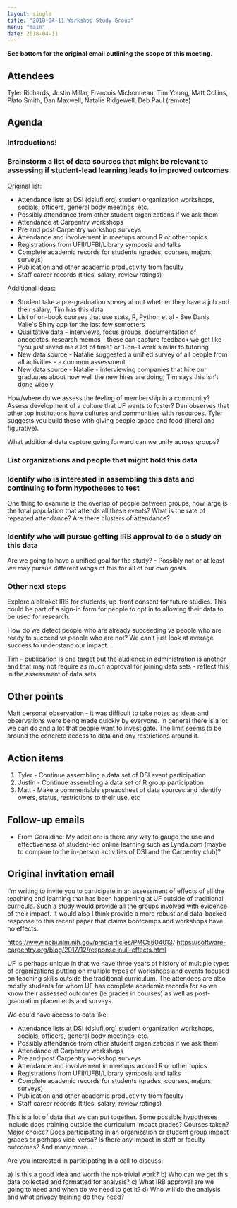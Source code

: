 ```yaml
---
layout: single
title: "2018-04-11 Workshop Study Group"
menu: "main"
date: 2018-04-11
---
```


**See bottom for the original email outlining the scope of this meeting.**

## Attendees

Tyler Richards, Justin Millar, Francois Michonneau, Tim Young, Matt Collins, Plato Smith, Dan Maxwell, Natalie Ridgewell, Deb Paul (remote)

## Agenda

### Introductions!

### Brainstorm a list of data sources that might be relevant to assessing if student-lead learning leads to improved outcomes

Original list:
- Attendance lists at DSI (dsiufl.org) student organization workshops, socials, officers, general body meetings, etc.
- Possibly attendance from other student organizations if we ask them
- Attendance at Carpentry workshops
- Pre and post Carpentry workshop surveys
- Attendance and involvement in meetups around R or other topics
- Registrations from UFII/UFBI/Library symposia and talks
- Complete academic records for students (grades, courses, majors, surveys)
- Publication and other academic productivity from faculty
- Staff career records (titles, salary, review ratings)

Additional ideas:

- Student take a pre-graduation survey about whether they have a job and their salary, Tim has this data
- List of on-book courses that use stats, R, Python et al - See Danis Valle's Shiny app for the last few semesters
- Qualitative data - interviews, focus groups, documentation of anecdotes, research memos - these can capture feedback we get like "you just saved me a lot of time" or 1-on-1 work similar to tutoring
- New data source - Natalie suggested a unified survey of all people from all activities - a common assessment 
- New data source - Natalie - interviewing companies that hire our graduates about how well the new hires are doing, Tim says this isn’t done widely

How/where do we assess the feeling of membership in a community? Assess development of a culture that UF wants to foster? Dan observes that other top institutions have cultures and communities with resources. Tyler suggests you build these with giving people space and food (literal and figurative).

What additional data capture going forward can we unify across groups?

### List organizations and people that might hold this data


### Identify who is interested in assembling this data and continuing to form hypotheses to test

One thing to examine is the overlap of people between groups, how large is the total population that attends all these events? What is the rate of repeated attendance? Are there clusters of attendance?


### Identify who will pursue getting IRB approval to do a study on this data

Are we going to have a unified goal for the study? - Possibly not or at least we may pursue different wings of this for all of our own goals.

### Other next steps

Explore a blanket IRB for students, up-front consent for future studies. This could be part of a sign-in form for people to opt in to allowing their data to be used for research.

How do we detect people who are already succeeding vs people who are ready to succeed vs people who are not? We can’t just look at average success to understand our impact.

Tim - publication is one target but the audience in administration is another and that may not require as much approval for joining data sets - reflect this in the assessment of data sets


## Other points

Matt personal observation - it was difficult to take notes as ideas and observations were being made quickly by everyone. In general there is a lot we can do and a lot that people want to investigate. The limit seems to be around the concrete access to data and any restrictions around it.


## Action items

1. Tyler - Continue assembling a data set of DSI event participation
1. Justin - Continue assembling a data set of R group participation
1. Matt - Make a commentable spreadsheet of data sources and identify owers, status, restrictions to their use, etc

## Follow-up emails

* From Geraldine: My addition: is there any way to gauge the use and effectiveness of student-led online learning such as Lynda.com (maybe to compare to the in-person activities of DSI and the Carpentry club)?


## Original invitation email

I'm writing to invite you to participate in an assessment of effects of all the teaching and learning that has been happening at UF outside of traditional curricula. Such a study would provide all the groups involved with evidence of their impact. It would also I think provide a more robust and data-backed response to this recent paper that claims bootcamps and workshops have no effects:

https://www.ncbi.nlm.nih.gov/pmc/articles/PMC5604013/
https://software-carpentry.org/blog/2017/12/response-null-effects.html

UF is perhaps unique in that we have three years of history of multiple types of organizations putting on multiple types of workshops and events focused on teaching skills outside the traditional curriculum. The attendees are also mostly students for whom UF has complete academic records for so we know their assessed outcomes (ie grades in courses) as well as post-graduation placements and surveys.

We could have access to data like:

- Attendance lists at DSI (dsiufl.org) student organization workshops, socials, officers, general body meetings, etc.
- Possibly attendance from other student organizations if we ask them
- Attendance at Carpentry workshops
- Pre and post Carpentry workshop surveys
- Attendance and involvement in meetups around R or other topics
- Registrations from UFII/UFBI/Library symposia and talks
- Complete academic records for students (grades, courses, majors, surveys)
- Publication and other academic productivity from faculty
- Staff career records (titles, salary, review ratings)

This is a lot of data that we can put together. Some possible hypotheses include does training outside the curriculum impact grades? Courses taken? Major choice? Does participating in an organization or student group impact grades or perhaps vice-versa? Is there any impact in staff or faculty outcomes? And many more...

Are you interested in participating in a call to discuss:

a) Is this a good idea and worth the not-trivial work?
b) Who can we get this data collected and formatted for analysis?
c) What IRB approval are we going to need and when do we need to get it?
d) Who will do the analysis and what privacy training do they need?